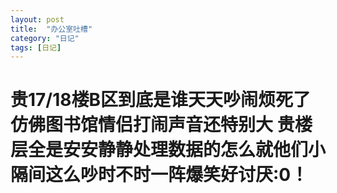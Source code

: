 ```yaml
---
layout: post
title:  "办公室吐槽"
category: "日记"
tags: [日记]
---
```

# 贵17/18楼B区到底是谁天天吵闹烦死了仿佛图书馆情侣打闹声音还特别大 贵楼层全是安安静静处理数据的怎么就他们小隔间这么吵时不时一阵爆笑好讨厌:0！